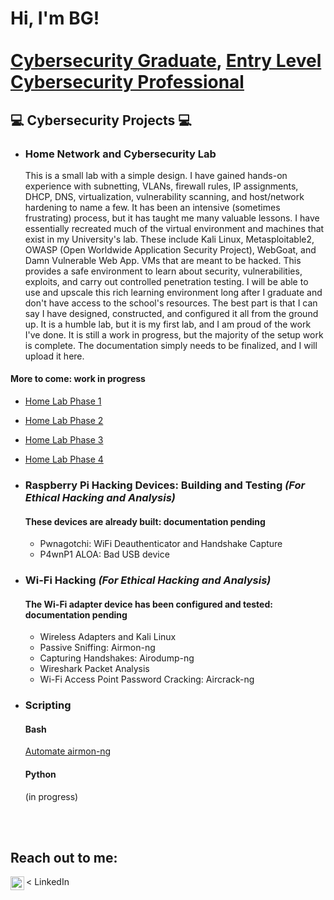 # Hi, I'm BG! <br/><br/><a href="https://github.com/bgtestpage">Cybersecurity Graduate</a>, <a href="https://www.linkedin.com/in/blaine-geiger-999b81329/">Entry Level Cybersecurity Professional</a>

## 💻 Cybersecurity Projects  💻 

- ### Home Network and Cybersecurity Lab
  <p>This is a small lab with a simple design. I have gained hands-on experience with subnetting, VLANs, firewall rules, IP assignments,
  DHCP, DNS, virtualization, vulnerability scanning, and host/network hardening to name a few. It has been an intensive (sometimes frustrating) process, but it has taught me many
  valuable lessons. I have essentially recreated much of the virtual environment and machines that exist in my University's lab. These include Kali
  Linux, Metasploitable2, OWASP (Open Worldwide Application Security Project), WebGoat, and Damn Vulnerable Web App. VMs that are meant to be hacked. This
  provides a safe environment to learn about security, vulnerabilities, exploits, and carry out controlled penetration testing. I will be able to use and upscale this rich learning environment
  long after I graduate and don't have access to the school's resources. The best part is that I can say I have designed, constructed, and configured it all from the ground up.
  It is a humble lab, but it is my first lab, and I am proud of the work I've done. It is still a work in progress, but the majority of the setup work is complete. The documentation
  simply needs to be finalized, and I will upload it here.</p>

 #### More to come: work in progress
  - [Home Lab Phase 1](https://github.com/bgtestpage/Home-Lab-Phase-1)
  - [Home Lab Phase 2](https://github.com/bgtestpage/Home-Lab-Phase-2)
  - [Home Lab Phase 3](https://github.com/bgtestpage/Home-Lab-Phase-3)
  - [Home Lab Phase 4](https://github.com/bgtestpage/Homelab/Phase4)
    
- ### Raspberry Pi Hacking Devices: Building and Testing<i> (For Ethical Hacking and Analysis)</i>
    #### These devices are already built: documentation pending
  <ul>
    <li>Pwnagotchi: WiFi Deauthenticator and Handshake Capture</li>
    <li>P4wnP1 ALOA: Bad USB device</li>
  </ul>
  
- ### Wi-Fi Hacking<i> (For Ethical Hacking and Analysis)</i>
    #### The Wi-Fi adapter device has been configured and tested: documentation pending
  <ul>
    <li>Wireless Adapters and Kali Linux</li>
    <li>Passive Sniffing: Airmon-ng</li>
    <li>Capturing Handshakes: Airodump-ng</li>
    <li>Wireshark Packet Analysis</li>
    <li>Wi-Fi Access Point Password Cracking: Aircrack-ng</li>
  </ul>
    
- ### Scripting
    #### Bash
    [Automate airmon-ng](https://github.com/bgtestpage/Automate-Airmon-ng)

     #### Python</b>
    (in progress)
 

<br>
<br>

<h2>Reach out to me:</h2>
<a href="https://linkedin.com/in/bg" target="_blank">
    <img align="left" alt="BG | LinkedIn" width="22px" src="https://cdn.jsdelivr.net/npm/simple-icons@v3/icons/linkedin.svg" />
</a> < LinkedIn




<!--
**bgtestpage/bgtestpage** is a ✨ _special_ ✨ repository because its `README.md` (this file) appears on your GitHub profile.

Here are some ideas to get you started:

- 🔭 I’m currently working on ...
- 🌱 I’m currently learning ...
- 👯 I’m looking to collaborate on ...
- 🤔 I’m looking for help with ...
- 💬 Ask me about ...
- 📫 How to reach me: ...
- 😄 Pronouns: ...
- ⚡ Fun fact: ...
-->
